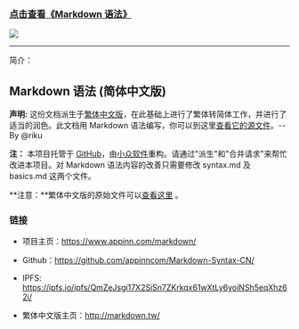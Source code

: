 ### [点击查看《Markdown 语法》](https://www.appinn.com/markdown/)

![](https://github.com/appinncom/Markdown-Syntax-CN/blob/master/markdown.png?raw=true)

---
简介：

## Markdown 语法 (简体中文版) 

**声明:** 这份文档派生于[繁体中文版](http://markdown.tw/)，在此基础上进行了繁体转简体工作，并进行了适当的润色。此文档用 Markdown 语法编写，你可以到这里[查看它的源文件][src]。--By @riku

**注：** 本项目托管于 [GitHub][]，由[小众软件](https://www.appinn.com/)重构。请通过"派生"和"合并请求"来帮忙改进本项目。对 Markdown 语法内容的改善只需要修改 syntax.md 及 basics.md 这两个文件。




**注意：**繁体中文版的原始文件可以[查看这里][src] 。

  [src1]: https://github.com/appinncom/Markdown-Syntax-CN/blob/master/syntax.md
  [src]: https://github.com/othree/markdown-syntax-zhtw/blob/master/syntax.md
  [GitHub]: https://github.com/appinncom/Markdown-Syntax-CN/

### 链接

* 项目主页：<https://www.appinn.com/markdown/>

* Github：<https://github.com/appinncom/Markdown-Syntax-CN/>

* IPFS: <https://ipfs.io/ipfs/QmZeJsgi17X2SiSn7ZKrkqx61wXtLy6yoiNSh5eqXhz62i/>

* 繁体中文版主页：<http://markdown.tw/>
